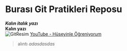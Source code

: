 # Burası Git Pratikleri Reposu
***Kalın italık yazı*** <br/>
**Kalın yazı** <br/>
![GitResim](https://cdn.pixabay.com/photo/2021/09/11/12/17/github-6615451_1280.png)
[YouTube - Hüseyinle Öğreniyorum](https://www.youtube.com/channel/UCG-WQIIDGk3a1Udd4AUgStQ)<br/>
>alıntı
_adasdasdas_
